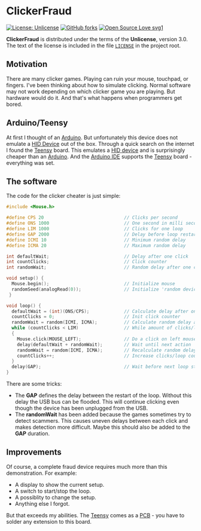 # ClickerFraud
[![License: Unlicense](https://img.shields.io/badge/license-Unlicense-blue.svg)](http://unlicense.org/) [![GitHub forks](https://img.shields.io/github/forks/ThirtySomething/ClickerCheater.svg?style=social&label=Fork&maxAge=2592000)](https://GitHub.com/ThirtySomething/ClickerCheater/network/) [![Open Source Love svg1](https://badges.frapsoft.com/os/v1/open-source.svg?v=103)](https://github.com/ellerbrock/open-source-badges/)

**ClickerFraud** is distributed under the terms of the **Unlicense**, version 3.0. The text of the license is included in the file [<code>LICENSE</code>][license] in the project root.

## Motivation
There are many clicker games. Playing can ruin your mouse, touchpad, or fingers. I've been thinking about how to simulate clicking. Normal software may not work depending on which clicker game you are playing.  But hardware would do it. And that's what happens when programmers get bored.

## Arduino/Teensy
At first I thought of an [Arduino]. But unfortunately this device does not emulate a [HID Device] out of the box. Through a quick search on the internet I found the [Teensy] board. This emulates a [HID device] and is surprisingly cheaper than an [Arduino]. And the [Arduino IDE][AIDE] supports the [Teensy] board - everything was set.

## The software
The code for the clicker cheater is just simple:

```C++
#include <Mouse.h>

#define CPS 20                              // Clicks per second
#define ONS 1000                            // One second in milli seconds
#define LIM 1000                            // Clicks for one loop
#define GAP 2000                            // Delay before loop restarts
#define ICMI 10                             // Minimum random delay
#define ICMA 20                             // Maximum random delay

int defaultWait;                            // Delay after one click
int countClicks;                            // Click counter
int randomWait;                             // Random delay after one click

void setup() {
  Mouse.begin();                            // Initialize mouse
  randomSeed(analogRead(0));                // Initialize 'random device'
 }

void loop() {
  defaultWait = (int)(ONS/CPS);             // Calculate delay after one click
  countClicks = 0;                          // Init click counter
  randomWait = random(ICMI, ICMA);          // Calculate random delay after one click
  while (countClicks < LIM)                 // While amount of clicks/loop not reached
  {
    Mouse.click(MOUSE_LEFT);                // Do a click on left mouse button
    delay(defaultWait + randomWait);        // Wait until next action
    randomWait = random(ICMI, ICMA);        // Recalculate random delay after one click
    countClicks++;                          // Increase clicks/loop counter
  }
  delay(GAP);                               // Wait before next loop start
}
```

There are some tricks:

- The **GAP** defines the delay between the restart of the loop. Without this delay the USB bus can be flooded. This will continue clicking even though the device has been unplugged from the USB.
- The **randomWait** has been added because the games sometimes try to detect scammers. This causes uneven delays between each click and makes detection more difficult. Maybe this should also be added to the **GAP** duration.

## Improvements
Of course, a complete fraud device requires much more than this demonstration. For example:

- A display to show the current setup.
- A switch to start/stop the loop.
- A possiblity to change the setup.
- Anything else I forgot.

But that exceeds my abilities. The [Teensy] comes as a [PCB] - you have to solder any extension to this board.

[AIDE]: Software
[Arduino]: https://store.arduino.cc/arduino-uno-rev3
[HID Device]: https://en.wikipedia.org/wiki/Human_interface_device
[license]: https://github.com/ThirtySomething/YAIP/ClickerCheater/master/LICENSE
[PCB]: https://en.wikipedia.org/wiki/Printed_circuit_board
[Teensy]: https://www.pjrc.com/store/teensy.html
